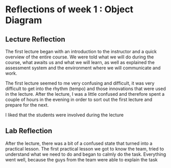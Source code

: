 # Reflections of week 1 : Object Diagram

## Lecture Reflection
The first lecture began with an introduction to the instructor and a quick overview of
the entire course. We were told what we will do during the course, what awaits us and
what we will learn, as well as explained the assessment system and the environment
where we will communicate and work.

The first lecture seemed to me very confusing and difficult, it was
very difficult to get into the rhythm (tempo) and those innovations that
were used in the lecture. After the lecture, I was a little confused
and therefore spent a couple of hours in the evening in order to
sort out the first lecture and prepare for the next.

I liked that the students were involved during the lecture

## Lab Reflection
After the lecture, there was a bit of a confused state that turned into a practical lesson. 
The first practical lesson we got to know the team, tried to understand what we need to do and began to calmly do the task. Everything went well, because the guys from the team were able to explain the task


